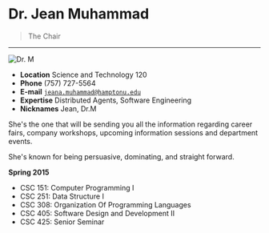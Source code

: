 # Dr. Jean Muhammad

> The Chair

---

![Dr. M](http://img.hamptonu.edu/profile/muhammad_jeana.jpg)

- **Location** Science and Technology 120
- **Phone** (757) 727-5564
- **E-mail** [`jeana.muhammad@hamptonu.edu`](mailto:jeana.muhammad@hamptonu.edu)
- **Expertise** Distributed Agents, Software Engineering
- **Nicknames** Jean, Dr.M

She's the one that will be sending you all the information regarding career fairs, company workshops, upcoming information sessions and department events.

She's known for being persuasive, dominating, and straight forward.

**Spring 2015**

- CSC 151: Computer Programming I
- CSC 251: Data Structure I
- CSC 308: Organization Of Programming Languages
- CSC 405: Software Design and Development II
- CSC 425: Senior Seminar
